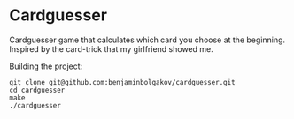 # Cardguesser

Cardguesser game that calculates which card you choose at the beginning. Inspired by the card-trick that my girlfriend showed me.

Building the project:

```
git clone git@github.com:benjaminbolgakov/cardguesser.git
cd cardguesser
make
./cardguesser
```
